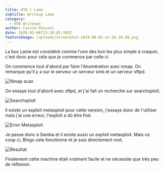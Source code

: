 ```yaml
---
title: HTB | Lame
subtitle: Writeup Lame
category:
  - HTB Writeups
author: Cassim Khouani
date: 2020-02-06T13:28:03.595Z
featureImage: /uploads/Screenshot-2019-08-01-at-20.39.48.png
---
```

La box Lame est considéré comme l'une des box les plus simple à craquer, c'est donc pour cela que je commence par celle ci.

On commence tout d'abord par faire l'énumération avec nmap. On remarque qu'il y a sur le serveur un serveur smb et un serveur sftpd.

![](/uploads/nmap.png "Nmap scan")

On essaye tout d'abord avec sftpd, et j'ai fait un recherche sur searchsploit.

![](/uploads/searchsploit.png "Searchsploit")

Il existe un exploit metasploit pour cette version, j'essaye donc de l'utiliser mais j'ai une erreur, l'exploit a dû être fixé.

![](/uploads/error.png "Error Metasploit")

Je passe donc à Samba et il existe aussi un exploit metasploit. Mais ce coup ci, Bingo cela fonctionne et je suis directement root.

![](/uploads/final.png "Resultat")



Finalement cette machine était vraiment facile et ne nécessite que très peu de réflexion.
